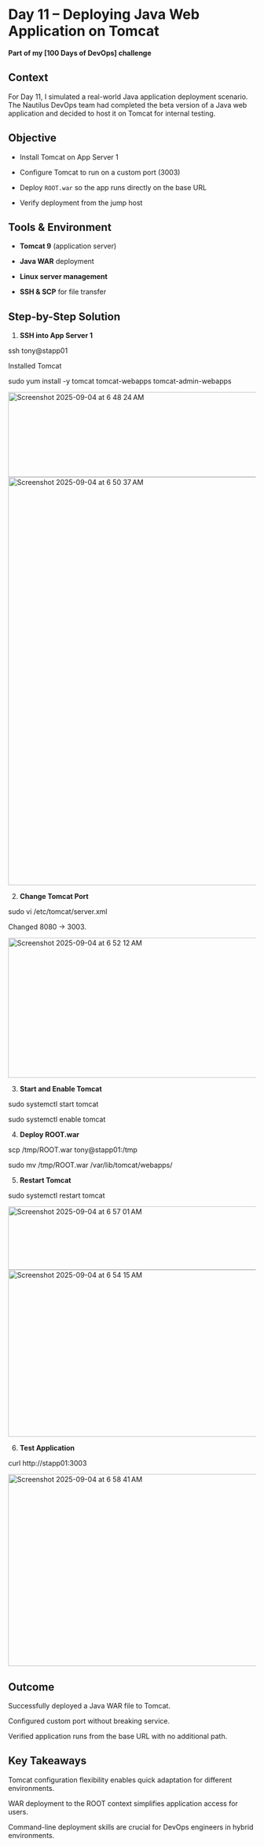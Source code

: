 # Day 11 – Deploying Java Web Application on Tomcat

**Part of my [100 Days of DevOps] challenge**

## Context
For Day 11, I simulated a real-world Java application deployment scenario. The Nautilus DevOps team had completed the beta version of a Java web application and decided to host it on Tomcat for internal testing.

## Objective
- Install Tomcat on App Server 1

- Configure Tomcat to run on a custom port (3003)

- Deploy `ROOT.war` so the app runs directly on the base URL

- Verify deployment from the jump host

## Tools & Environment

- **Tomcat 9** (application server)

- **Java WAR** deployment

- **Linux server management**

- **SSH & SCP** for file transfer

## Step-by-Step Solution

1. **SSH into App Server 1**

ssh tony@stapp01

Installed Tomcat

sudo yum install -y tomcat tomcat-webapps tomcat-admin-webapps

<img width="1053" height="173" alt="Screenshot 2025-09-04 at 6 48 24 AM" src="https://github.com/user-attachments/assets/6679e0b8-9621-4ef5-8d9b-5d6dbd10298c" />

<img width="1035" height="831" alt="Screenshot 2025-09-04 at 6 50 37 AM" src="https://github.com/user-attachments/assets/4754b4e2-36ca-4f94-a518-abcc1afc607d" />


2. **Change Tomcat Port**

sudo vi /etc/tomcat/server.xml

Changed 8080 → 3003.

<img width="1035" height="285" alt="Screenshot 2025-09-04 at 6 52 12 AM" src="https://github.com/user-attachments/assets/6cc70a35-0f5f-465f-984e-4253a0c81ea3" />

3. **Start and Enable Tomcat**

sudo systemctl start tomcat

sudo systemctl enable tomcat

4. **Deploy ROOT.war**

scp /tmp/ROOT.war tony@stapp01:/tmp

sudo mv /tmp/ROOT.war /var/lib/tomcat/webapps/

5. **Restart Tomcat**

sudo systemctl restart tomcat

<img width="623" height="129" alt="Screenshot 2025-09-04 at 6 57 01 AM" src="https://github.com/user-attachments/assets/3f1b8f09-0194-4766-8a8f-0b22579c2480" />

<img width="1034" height="340" alt="Screenshot 2025-09-04 at 6 54 15 AM" src="https://github.com/user-attachments/assets/eaa1e08b-ac80-42f4-bfa7-8f2409d07b59" />

6. **Test Application**

curl http://stapp01:3003

<img width="755" height="391" alt="Screenshot 2025-09-04 at 6 58 41 AM" src="https://github.com/user-attachments/assets/637f8d5a-dfae-4d6f-93bd-01aa96884212" />

## Outcome
Successfully deployed a Java WAR file to Tomcat.

Configured custom port without breaking service.

Verified application runs from the base URL with no additional path.

## Key Takeaways
Tomcat configuration flexibility enables quick adaptation for different environments.

WAR deployment to the ROOT context simplifies application access for users.

Command-line deployment skills are crucial for DevOps engineers in hybrid environments.


